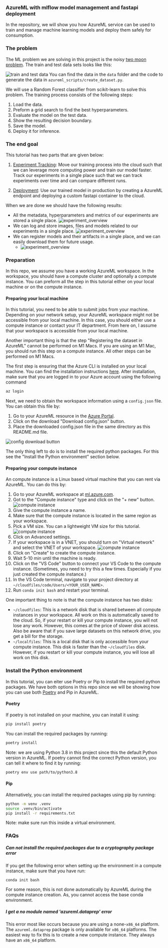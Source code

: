 ### AzureML with mlflow model management and fastapi deployment
In the repository, we will show you how AzureML service can be used to train and manage machine learning models and deploy them safely for consumption.

### The problem
The ML problem we are solving in this project is the noisy [two moon problem](https://scikit-learn.org/stable/modules/generated/sklearn.datasets.make_moons.html#sklearn.datasets.make_moons).
The train and test data sets looks like this:

![train and test data](images/data.png)
You can find the data in the `data` folder and the code to generate the data  in `azureml_scripts/create_dataset.py`.

We will use a Random Forest classifier from scikit-learn to solve this problem.
The training process consists of the following steps:
1. Load the data.
2. Preform a grid search to find the best hyperparameters.
3. Evaluate the model on the test data.
4. Show the resulting decision boundary.
5. Save the model.
6. Deploy it for inference.

### The end goal
This tutorial has two parts that are given below: 
1. [Experiment Tracking](azureml_tracking/README.md): Move our training process into the cloud such that we can leverage more computing power and train our model faster. Track our experiments in a single place such that we can track experiments over time and can compare different runs.

2. [Deployment](azureml_deployment/README.md): Use our trained model in production by creating a AzureML endpoint and deploying a custom fastapi container to the cloud. 

When we are done we should have the following results:
- All the metadata, hyperparameters and metrics of our experiments are stored a single place.
   ![experiment_overview](images/experiment_overview.jpg)
- We can log and store images, files and models related to our experiments in a single place.
   ![experiment_overview](images/logged_decison_boundary.jpg)
- We can register models and their artifacts in a single place, and we can easily download them for future usage.
  - ![experiment_overview](images/registerd_artifacts.jpg)

### Preparation
In this repo, we assume you have a working AzureML workspace.
In the workspace, you should have a compute cluster and optionally a compute instance.
You can preform all the step in this tutorial either on your local machine or on the compute instance.


#### Preparing your local machine
In this tutorial, you need to be able to submit jobs from your machine. Depending on your network setup, your AzureML workspace might not be accessible from your local machine.
In this case, you should either use a compute instance or contact your IT department.
From here on, I assume that your workspace is accessible from your local machine.


Another important thing is that the step "Registering the dataset in AzureML" cannot be performed on M1 Macs.
If you are using an M1 Mac, you should run this step on a compute instance.
All other steps can be performed on M1 Macs.

The first step is ensuring that the Azure CLI is installed on your local machine.
You can find the installation instructions [here](https://docs.microsoft.com/en-us/cli/azure/install-azure-cli?view=azure-cli-latest).
After installation, make sure that you are logged in to your Azure account using the following command
```bash
az login
```

Next, we need to obtain the workspace information using a `config.json` file.
You can obtain this file by:

1. Go to your AzureML resource in the [Azure Portal](https://portal.azure.com).
2. Click on the download "Download config.json" button.
3. Place the downloaded config.json file in the same directory as this README.md file.

![config download button](images/config_download.jpg)

The only thing left to do is to install the required python packages.
For this see the "Install the Python environment" section below.

#### Preparing your compute instance
An compute instance is a Linux based virtual machine that you can rent via AzureML.
You can do this by:

1. Go to your AzureML workspace at [ml.azure.com](https://ml.azure.com/).
2. Got to the "Compute instance" type and click on the "+ new" button.
![compute instance](images/create_compute_overview.jpeg)
3. Give the compute instance a name.
4. Make sure that the compute instance is located in the same region as your workspace.
5. Pick a VM size. You can a lightweight VM size for this tutorial.
   ![compute instance](images/create_compute.jpg)
6. Click on Advanced settings.
7. If your workspace is in a VNET, you should turn on "Virtual network" and select the VNET of your workspace.
   ![compute instance](images/create_compute_vnet.jpg)
8. Click on "Create" to create the compute instance.
9. Wait 5-10 min until the machine is ready.
10. Click on the "VS Code" button to connect your VS Code to the compute instance. (Sometimes, you need to try this a few times. Especially if you just created the compute instance.)
11. In the VS Code terminal, navigate to your project directory at `~/cloudfiles/code/Users/<YOUR_USER_NAME>`.
12. Run `conda init bash` and restart your terminal.

One important thing to note is that the compute instance has two disks:
- `~/cloudfiles`: This is a network disk that is shared between all compute instances in your workspace. All work on this is automatically saved to the cloud. So, if your restart or kill your compute instance, you will not lose any work. However, this comes at the price of slower disk access. Also be aware that if you save large datasets on this network drive, you get a bill for the storage.
- `~/localfiles`: This is a local disk that is only accessible from your compute instance. This disk is faster than the `~/cloudfiles` disk. However, if you restart or kill your compute instance, you will lose all work on this disk.


### Install the Python environment
In this tutorial, you can eiter use Poetry or Pip to install the required python packages.
We have both options in this repo since we will be showing how you can use both [Poetry](https://python-poetry.org/) and Pip in AzureML.

#### Poetry
If poetry is not installed on your machine, you can install it using:
```bash
pip install poetry
```

You can install the required packages by running:
```bash
poetry install
```
Note: we are using Python 3.8 in this project since this the default Python version in AzureML.
If poetry cannot find the correct Python version, you can tell it where to find it by running:
```bash
poetry env use path/to/python3.8
```

#### Pip
Alternatively, you can install the required packages using pip by running:
```bash
python -m venv .venv
source .venv/bin/activate
pip install -r requirements.txt
```
Note: make sure run this inside a virtual environment.



### FAQs
##### Can not install the required packages due to a cryptography package error
If you get the following error when setting up the environment in a compute instance, make sure that you have run:
```
conda init bash
```
For some reason, this is not done automatically by AzureML during the compute instance creation.
As, you cannot access the base conda environment.

##### I get a no module named 'azureml.dataprep' error
This error most like occurs because you are using a none-`x86_64` platform.
The `azureml.dataprep` package is only available for `x86_64` platforms.
The easiest way to fix this is to create a new compute instance.
They always have an `x86_64` platform.